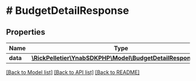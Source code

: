 # # BudgetDetailResponse

## Properties

Name | Type | Description | Notes
------------ | ------------- | ------------- | -------------
**data** | [**\RickPelletier\YnabSDKPHP\Model\BudgetDetailResponseData**](BudgetDetailResponseData.md) |  |

[[Back to Model list]](../../README.md#models) [[Back to API list]](../../README.md#endpoints) [[Back to README]](../../README.md)
